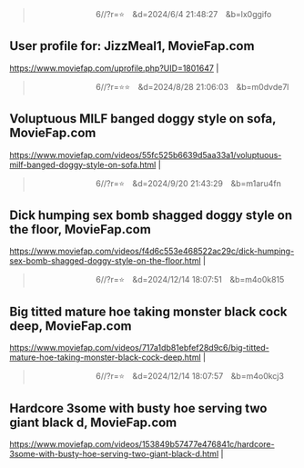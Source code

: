 
>　　　　　　　　6//?r=⭐　&d=2024/6/4 21:48:27　&b=lx0ggifo
## User profile for: JizzMeal1, MovieFap.com
https://www.moviefap.com/uprofile.php?UID=1801647
|

>　　　　　　　　6//?r=⭐⭐　&d=2024/8/28 21:06:03　&b=m0dvde7l
## Voluptuous MILF banged doggy style on sofa, MovieFap.com
https://www.moviefap.com/videos/55fc525b6639d5aa33a1/voluptuous-milf-banged-doggy-style-on-sofa.html
|

>　　　　　　　　6//?r=⭐　&d=2024/9/20 21:43:29　&b=m1aru4fn
## Dick humping sex bomb shagged doggy style on the floor, MovieFap.com
https://www.moviefap.com/videos/f4d6c553e468522ac29c/dick-humping-sex-bomb-shagged-doggy-style-on-the-floor.html
|

>　　　　　　　　6//?r=⭐　&d=2024/12/14 18:07:51　&b=m4o0k815
## Big titted mature hoe taking monster black cock deep, MovieFap.com
https://www.moviefap.com/videos/717a1db81ebfef28d9c6/big-titted-mature-hoe-taking-monster-black-cock-deep.html
|

>　　　　　　　　6//?r=⭐　&d=2024/12/14 18:07:57　&b=m4o0kcj3
## Hardcore 3some with busty hoe serving two giant black d, MovieFap.com
https://www.moviefap.com/videos/153849b57477e476841c/hardcore-3some-with-busty-hoe-serving-two-giant-black-d.html
|
